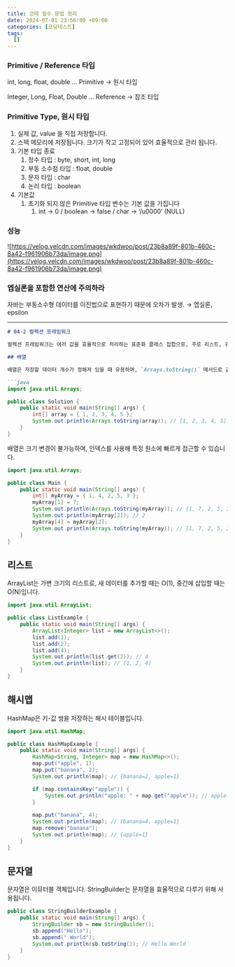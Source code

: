 ```yaml
---
title: 코테 필수 문법 정리
date: 2024-07-01 23:56:00 +09:00
categories: [코딩테스트]
tags:
  []
---
```


### Primitive / Reference 타입

int, long, float, double … Primitive → 원시 타입

Integer, Long, Float, Double … Reference → 참조 타입

### Primitive Type, 원시 타입

1. 실제 값, value 을 직접 저장합니다.
2. 스택 메모리에 저장됩니다. 크기가 작고 고정되어 있어 효율적으로 관리 됩니다.
3. 기본 타입 종료
    1. 정수 타입 : byte, short, int, long
    2. 부동 소수점 타입 : float, double
    3. 문자 타입 : char
    4. 논리 타입 : boolean
4. 기본값
    1. 초기화 되지 않은 Primitive 타입 변수는 기본 값을 가집니다
        1. int → 0 / boolean → false / char → ‘/u0000’ (NULL)

### 성능

![https://velog.velcdn.com/images/wkdwoo/post/23b8a89f-801b-460c-8a42-f961906b73da/image.png](https://velog.velcdn.com/images/wkdwoo/post/23b8a89f-801b-460c-8a42-f961906b73da/image.png)

### 엡실론을 포함한 연산에 주의하라

자바는 부동소수형 데이터를 이진법으로 표현하기 때문에 오차가 발생. → 엡실론, epsilon

---

```markdown
# 04-2 컬렉션 프레임워크

컬렉션 프레임워크는 여러 값을 효율적으로 처리하는 표준화 클래스 집합으로, 주로 리스트, 큐, 스택, 해시맵 등을 포함합니다.

## 배열

배열은 저장할 데이터 개수가 정해져 있을 때 유용하며, `Arrays.toString()` 메서드로 출력할 수 있습니다.

```java
import java.util.Arrays;

public class Solution {
    public static void main(String[] args) {
        int[] array = { 1, 2, 3, 4, 5 };
        System.out.println(Arrays.toString(array)); // [1, 2, 3, 4, 5]
    }
}
```

배열은 크기 변경이 불가능하며, 인덱스를 사용해 특정 원소에 빠르게 접근할 수 있습니다.

```java
import java.util.Arrays;

public class Main {
    public static void main(String[] args) {
        int[] myArray = { 1, 4, 2, 5, 3 };
        myArray[1] = 7;
        System.out.println(Arrays.toString(myArray)); // [1, 7, 2, 5, 3]
        System.out.println(myArray[2]); // 2
        myArray[4] = myArray[2];
        System.out.println(Arrays.toString(myArray)); // [1, 7, 2, 5, 2]
    }
}
```

## 리스트

ArrayList는 가변 크기의 리스트로, 새 데이터를 추가할 때는 O(1), 중간에 삽입할 때는 O(N)입니다.

```java
import java.util.ArrayList;

public class ListExample {
    public static void main(String[] args) {
        ArrayList<Integer> list = new ArrayList<>();
        list.add(1);
        list.add(2);
        list.add(4);
        System.out.println(list.get(2)); // 4
        System.out.println(list); // [1, 2, 4]
    }
}
```

## 해시맵

HashMap은 키-값 쌍을 저장하는 해시 테이블입니다.

```java
import java.util.HashMap;

public class HashMapExample {
    public static void main(String[] args) {
        HashMap<String, Integer> map = new HashMap<>();
        map.put("apple", 1);
        map.put("banana", 2);
        System.out.println(map); // {banana=2, apple=1}

        if (map.containsKey("apple")) {
            System.out.println("apple: " + map.get("apple")); // apple: 1
        }
        
        map.put("banana", 4);
        System.out.println(map); // {banana=4, apple=1}
        map.remove("banana");
        System.out.println(map); // {apple=1}
    }
}
```

## 문자열

문자열은 이뮤터블 객체입니다. StringBuilder는 문자열을 효율적으로 다루기 위해 사용됩니다.

```java
public class StringBuilderExample {
    public static void main(String[] args) {
        StringBuilder sb = new StringBuilder();
        sb.append("Hello");
        sb.append(" World");
        System.out.println(sb.toString()); // Hello World
    }
}
```
